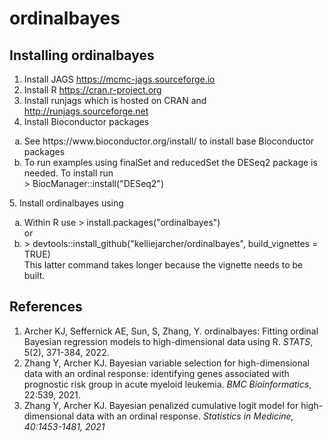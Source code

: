 # ordinalbayes

## Installing ordinalbayes

1. Install JAGS https://mcmc-jags.sourceforge.io
2. Install R https://cran.r-project.org
3. Install runjags which is hosted on CRAN and 
http://runjags.sourceforge.net
4. Install Bioconductor packages 
<ol type="a">
  <li>See https://www.bioconductor.org/install/ to install base Bioconductor packages</li>
 <li>To run examples using finalSet and reducedSet the 
     DESeq2 package is needed. To install run</li>
     > BiocManager::install("DESeq2")</li>
</ol>
5. Install ordinalbayes using 
<ol type="a">
  <li>Within R use > install.packages("ordinalbayes")</li>
      or
 <li> > devtools::install_github("kelliejarcher/ordinalbayes", build_vignettes = 
TRUE)</li>
   This latter command takes longer because the vignette needs to be built.
  </ol>

## References
1. Archer KJ, Seffernick AE, Sun, S, Zhang, Y. ordinalbayes: Fitting ordinal Bayesian regression models to high-dimensional data using R. <i>STATS</i>, 5(2), 371-384, 2022.
2. Zhang Y, Archer KJ. Bayesian variable selection for high-dimensional data with an ordinal response: identifying genes associated with prognostic risk group in acute myeloid leukemia. <i>BMC Bioinformatics</i>, 22:539, 2021.
3. Zhang Y, Archer KJ. Bayesian penalized cumulative logit model for high-dimensional data with an ordinal response. <i>Statistics in Medicine</ii>, 40:1453-1481, 2021
